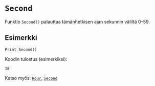 `Second`
==========

Funktio `Second()` palauttaa tämänhetkisen ajan sekunnin väliltä 0–59.

Esimerkki
----------

    Print Second()
    
Koodin tulostus (esimerkiksi):

    18
    
Katso myös: [`Hour`](manual:hour), [`Second`](manual:second)